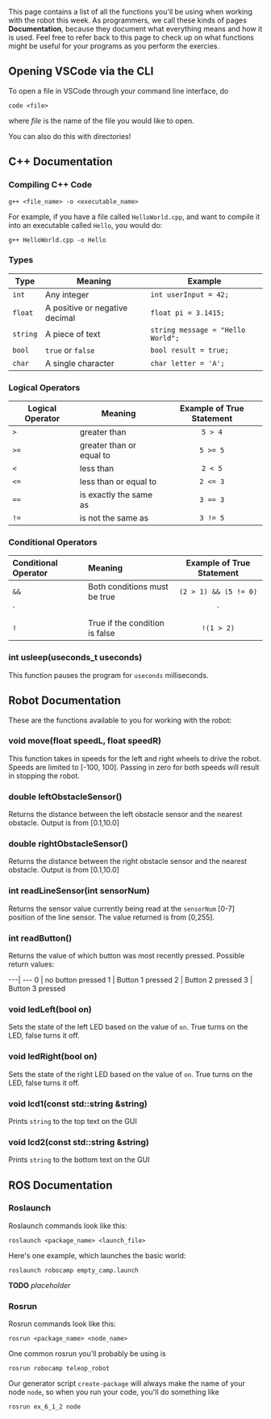 This page contains a list of all the functions you'll be using when working with the robot this week. As programmers, we call these kinds of pages **Documentation**, because they document what everything means and how it is used. Feel free to refer back to this page to check up on what functions might be useful for your programs as you perform the exercies.

## Opening VSCode via the CLI

To open a file in VSCode through your command line interface, do

```
code <file>
```

where *file* is the name of the file you would like to open.

You can also do this with directories!


## C++ Documentation

### Compiling C++ Code

```
g++ <file_name> -o <executable_name>
```

For example, if you have a file called `HelloWorld.cpp`, and want to compile it into an executable called `Hello`, you would do:

```
g++ HelloWorld.cpp -o Hello
```

### Types
| Type   | Meaning | Example |
|--------|---------|---------|
| `int` | Any integer | `int userInput = 42;` |
| `float` | A positive or negative decimal | `float pi = 3.1415;` |
| `string` | A piece of text | `string message = "Hello World";` |
| `bool` | `true` or `false` | `bool result = true;` |
| `char` | A single character | `char letter = 'A';` |


### Logical Operators

| Logical Operator | Meaning             | Example of True Statement |
|---|---|:---:|
|`>`   | greater than                 | `5 > 4`                 |
|`>=`   | greater than or equal to     | `5 >= 5`                |
|`<`   | less than	                   | `2 < 5`                 |
|`<=`   | less than or equal to        | `2 <= 3`                |
|`==`   | is exactly the same as       | `3 == 3`                |
|`!=`   | is not the same as           | `3 != 5`                |

### Conditional Operators

| Conditional Operator | Meaning | Example of True Statement |
| :--- | :--- | :---: |
| `&&` | Both conditions must be true | `(2 > 1) && (5 != 0)` |
| `||` | Either condition must be true | `(1 > 2) || (5 != 0)` |
| `!` | True if the condition is false | `!(1 > 2)` |


### int usleep(useconds_t useconds)

This function pauses the program for `useconds` milliseconds. 


## Robot Documentation
These are the functions available to you for working with the robot:

### void move(float speedL, float speedR)

This function takes in speeds for the left and right wheels to drive the robot. Speeds are limited to [-100, 100]. Passing in zero for both speeds will result in stopping the robot.

### double leftObstacleSensor()

Returns the distance between the left obstacle sensor and the nearest obstacle. Output is from [0.1,10.0]

### double rightObstacleSensor()

Returns the distance between the right obstacle sensor and the nearest obstacle. Output is from [0.1,10.0]

### int readLineSensor(int sensorNum)

Returns the sensor value currently being read at the `sensorNum` [0-7] position of the line sensor. The value returned is from [0,255].

### int readButton()

Returns the value of which button was most recently pressed.
Possible return values:

---| ---
0 | no button pressed
1 | Button 1 pressed
2 | Button 2 pressed
3 | Button 3 pressed

### void ledLeft(bool on)

Sets the state of the left LED based on the value of `on`. True turns on the LED, false turns it off.

### void ledRight(bool on)

Sets the state of the right LED based on the value of `on`. True turns on the LED, false turns it off.

### void lcd1(const std::string &string)

Prints `string` to the top text on the GUI

### void lcd2(const std::string &string)

Prints `string` to the bottom text on the GUI

## ROS Documentation

### Roslaunch

Roslaunch commands look like this:

```
roslaunch <package_name> <launch_file>
```

Here's one example, which launches the basic world:

```
roslaunch robocamp empty_camp.launch
```
**TODO** *placeholder*

### Rosrun

Rosrun commands look like this:

```
rosrun <package_name> <node_name>
```

One common rosrun you'll probably be using is

```
rosrun robocamp teleop_robot
```

Our generator script `create-package` will always make the name of your node `node`, so when you run your code, you'll do something like

```
rosrun ex_6_1_2 node
```


